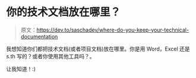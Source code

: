 # 你的技术文档放在哪里？

> 原文：<https://dev.to/saschadev/where-do-you-keep-your-technical-documentation>

我想知道你们都把技术文档(或者项目文档)放在哪里。你是用 Word，Excel 还是 s.th 写的？或者你使用其他工具吗？。

让我知道！:)